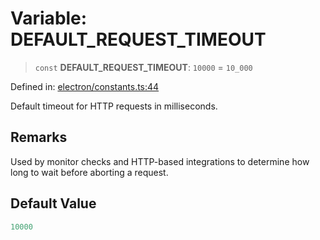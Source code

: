 # Variable: DEFAULT\_REQUEST\_TIMEOUT

> `const` **DEFAULT\_REQUEST\_TIMEOUT**: `10000` = `10_000`

Defined in: [electron/constants.ts:44](https://github.com/Nick2bad4u/Uptime-Watcher/blob/main/electron/constants.ts#L44)

Default timeout for HTTP requests in milliseconds.

## Remarks

Used by monitor checks and HTTP-based integrations to determine how long to
wait before aborting a request.

## Default Value

```ts
10000
```
